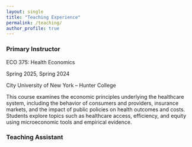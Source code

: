 ```yaml
---
layout: single
title: "Teaching Experience"
permalink: /teaching/
author_profile: true
---
```


<style>
/* Center the page title only on this page */
.page__title { text-align: center; }
</style>

<!-- Your content starts here -->

### Primary Instructor
ECO 375: Health Economics

Spring 2025, Spring 2024

City University of New York – Hunter College

This course examines the economic principles underlying the healthcare system, including the behavior of consumers and providers, insurance markets, and the impact of public policies on health outcomes and costs. Students explore topics such as healthcare access, efficiency, and equity using microeconomic tools and empirical evidence.

### Teaching Assistant
